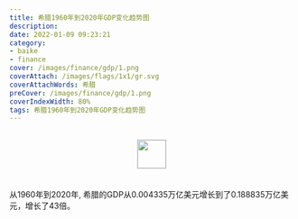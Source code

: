 ```yaml
---
title: 希腊1960年到2020年GDP变化趋势图
description: 
date: 2022-01-09 09:23:21
category:
- baike
- finance
cover: /images/finance/gdp/1.png
coverAttach: /images/flags/1x1/gr.svg
coverAttachWords: 希腊
preCover: /images/finance/gdp/1.png
coverIndexWidth: 80%
tags: 希腊1960年到2020年GDP变化趋势图
---
```




<script src="/assets/js/charts/chart.js"></script>

<div style="text-align: center; margin: 30px 0; ">
    <img src="/images/flags/1x1/gr.svg" style="width: 50px; border: 1px solid #cccccc; ">
</div>

<div style="width: 98%; margin: 0 0 35px 0; ">
    <canvas id="myChart"></canvas>
</div>

<div>
<p class="paragraph">从1960年到2020年, 希腊的GDP从0.004335万亿美元增长到了0.188835万亿美元，增长了43倍。</p>
</div>

<script>

    const dataGdp = {
        labels: [1960, 1961, 1962, 1963, 1964, 1965, 1966, 1967, 1968, 1969, 1970, 1971, 1972, 1973, 1974, 1975, 1976, 1977, 1978, 1979, 1980, 1981, 1982, 1983, 1984, 1985, 1986, 1987, 1988, 1989, 1990, 1991, 1992, 1993, 1994, 1995, 1996, 1997, 1998, 1999, 2000, 2001, 2002, 2003, 2004, 2005, 2006, 2007, 2008, 2009, 2010, 2011, 2012, 2013, 2014, 2015, 2016, 2017, 2018, 2019, 2020],
        datasets: [{
            label: '(万亿美元)  •  即刻编程  •  cn.hongkezhang.com',
            backgroundColor: 'rgb(0 0 128)',
            borderColor: 'rgb(0 0 128)',
            data: [0.004335, 0.004961, 0.005213, 0.005895, 0.006670, 0.007689, 0.008592, 0.009276, 0.010091, 0.011616, 0.013140, 0.014592, 0.016886, 0.022348, 0.025351, 0.028526, 0.031153, 0.036176, 0.044270, 0.054482, 0.056830, 0.052347, 0.054618, 0.049429, 0.048020, 0.047821, 0.056380, 0.065653, 0.076261, 0.079169, 0.097891, 0.105143, 0.116225, 0.108809, 0.116602, 0.136878, 0.145862, 0.143158, 0.144428, 0.142589, 0.130458, 0.136309, 0.154564, 0.202370, 0.240964, 0.247875, 0.273547, 0.318903, 0.355909, 0.331309, 0.297125, 0.282996, 0.242029, 0.238908, 0.235458, 0.195684, 0.193148, 0.199844, 0.212049, 0.205144, 0.188835],
            barPercentage: 0.3
        }]
    };

    const config = {
        type: 'line',
        data: dataGdp,
        options: {
            series: [
                {
                    barWidth: '20%'
                }
            ]
        }
    };

    const myChart = new Chart(
        document.getElementById('myChart'),
        config
    );
</script>
